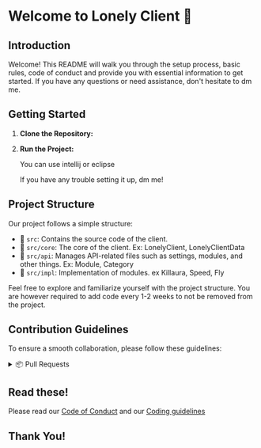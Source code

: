 # Welcome to Lonely Client 👋

## Introduction

Welcome! This README will walk you through the setup process, basic rules, code of conduct and provide you with essential information to get started. If you have any questions or need assistance, don't hesitate to dm me.
## Getting Started

1. **Clone the Repository:**

3. **Run the Project:**

   You can use intellij or eclipse

   If you have any trouble setting it up, dm me!

## Project Structure

Our project follows a simple structure:

- 📁 `src`: Contains the source code of the client.
- 📁 `src/core`: The core of the client. Ex: LonelyClient, LonelyClientData
- 📁 `src/api`: Manages API-related files such as settings, modules, and other things. Ex: Module, Category
- 📁 `src/impl`: Implementation of modules. ex Killaura, Speed, Fly

Feel free to explore and familiarize yourself with the project structure. You are however required to add code every 1-2 weeks to not be removed from the project.

## Contribution Guidelines

To ensure a smooth collaboration, please follow these guidelines:

<details>
<summary>📦 Pull Requests</summary>

1. Download the src and import it to github

*[here](https://www.youtube.com/watch?v=RJ9rvs294Zk&t=449s) is a guide that could help you set up the client.

2. Make sure your code adheres to the existing coding standards.

3. Test your changes thoroughly.

4. Open a pull request describing the changes you made and any relevant information.

5. Ensure that your branch is up-to-date with the main branch before creating the pull request.

<summary>🐛 Bug Reports</summary>

1. Clearly describe the issue, including steps to reproduce.

2. Provide any relevant error messages or screenshots.

3. Specify the version of the project in which the issue occurs.

<summary>❓ Asking Questions</summary>

If you have any questions or need clarification:

1. Check the existing issues to see if your question has already been addressed. Here is our [FAQ](FAQ.md)

2. If not, feel free to open a new issue with your question.

</details>

## Read these!
Please read our [Code of Conduct](CODE_OF_CONDUCT.md) and our [Coding guidelines](CODING_GUIDELINES.md)

## Thank You!

